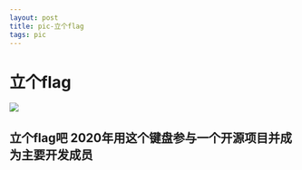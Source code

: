 ```yaml
---
layout: post 
title: pic-立个flag 
tags: pic 
---
```

# 立个flag

![](https://cdn.jsdelivr.net/gh/nber1994/fu0k@master/uPic/20200426223617594_1530993416.png)

## 立个flag吧 2020年用这个键盘参与一个开源项目并成为主要开发成员